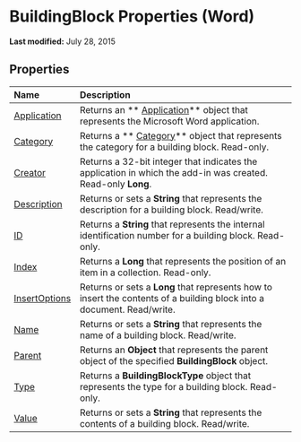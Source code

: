 
# BuildingBlock Properties (Word)

 **Last modified:** July 28, 2015


## Properties



|**Name**|**Description**|
|:-----|:-----|
| [Application](63a36595-ccb1-0cdd-7950-c6ab2c6e6d26.md)|Returns an  ** [Application](d1cf6f8f-4e88-bf01-93b4-90a83f79cb44.md)** object that represents the Microsoft Word application.|
| [Category](43e54bff-85ba-af64-eebe-033adbcc0873.md)|Returns a  ** [Category](5485ae39-fbcf-b18f-b1f9-945e220ecd2a.md)** object that represents the category for a building block. Read-only.|
| [Creator](97f89a5d-3a4a-63a8-12bc-086a864d80c8.md)|Returns a 32-bit integer that indicates the application in which the add-in was created. Read-only  **Long**.|
| [Description](af05afab-c9fd-7758-b54c-52d0ad51fc52.md)|Returns or sets a  **String** that represents the description for a building block. Read/write.|
| [ID](0d99908e-2cee-338e-3520-ef9f7c476b1c.md)|Returns a  **String** that represents the internal identification number for a building block. Read-only.|
| [Index](06a742e1-8454-c1b7-5de7-691860d1ab54.md)|Returns a  **Long** that represents the position of an item in a collection. Read-only.|
| [InsertOptions](cf9c11d3-3f96-f8bb-3f07-1500cfcf3d2c.md)|Returns or sets a  **Long** that represents how to insert the contents of a building block into a document. Read/write.|
| [Name](088e3d70-8fbb-2d3a-5b2a-09e7a2f79cc9.md)|Returns or sets a  **String** that represents the name of a building block. Read/write.|
| [Parent](66d1b097-0c1c-f55c-dbef-b2d0d45e090d.md)|Returns an  **Object** that represents the parent object of the specified **BuildingBlock** object.|
| [Type](bcb4b2ea-e2e8-3198-0ad2-18849dd16cc8.md)|Returns a  **BuildingBlockType** object that represents the type for a building block. Read-only.|
| [Value](7b6c7ebf-62fe-3215-9b34-85c32ae3ff8e.md)|Returns or sets a  **String** that represents the contents of a building block. Read/write.|
